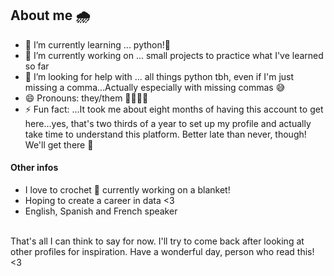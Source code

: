 ## About me 🌧

- 🌱 I’m currently learning ... python!🐍
- 🔭 I’m currently working on ... small projects to practice what I've learned so far 
- 🤔 I’m looking for help with ... all things python tbh, even if I'm just missing a comma...Actually especially with missing commas 😅
- 😄 Pronouns: they/them 🖤💜🤍💛
- ⚡ Fun fact: ...It took me about eight months of having this account to get here...yes, that's two thirds of a year to set up my profile and actually take time to understand this platform. Better late than never, though! We'll get there 🦾

#### Other infos
- I love to crochet 🧶 currently working on a blanket!
- Hoping to create a career in data <3
- English, Spanish and French speaker

\
That's all I can think to say for now. I'll try to come back after looking at other profiles for inspiration. Have a wonderful day, person who read this! <3
